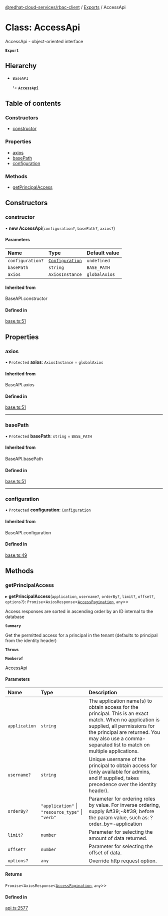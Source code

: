 [@redhat-cloud-services/rbac-client](../README.md) / [Exports](../modules.md) / AccessApi

# Class: AccessApi

AccessApi - object-oriented interface

**`Export`**

## Hierarchy

- `BaseAPI`

  ↳ **`AccessApi`**

## Table of contents

### Constructors

- [constructor](AccessApi.md#constructor)

### Properties

- [axios](AccessApi.md#axios)
- [basePath](AccessApi.md#basepath)
- [configuration](AccessApi.md#configuration)

### Methods

- [getPrincipalAccess](AccessApi.md#getprincipalaccess)

## Constructors

### constructor

• **new AccessApi**(`configuration?`, `basePath?`, `axios?`)

#### Parameters

| Name | Type | Default value |
| :------ | :------ | :------ |
| `configuration?` | [`Configuration`](Configuration.md) | `undefined` |
| `basePath` | `string` | `BASE_PATH` |
| `axios` | `AxiosInstance` | `globalAxios` |

#### Inherited from

BaseAPI.constructor

#### Defined in

[base.ts:51](https://github.com/RedHatInsights/javascript-clients/blob/master/packages/rbac/base.ts#L51)

## Properties

### axios

• `Protected` **axios**: `AxiosInstance` = `globalAxios`

#### Inherited from

BaseAPI.axios

#### Defined in

[base.ts:51](https://github.com/RedHatInsights/javascript-clients/blob/master/packages/rbac/base.ts#L51)

___

### basePath

• `Protected` **basePath**: `string` = `BASE_PATH`

#### Inherited from

BaseAPI.basePath

#### Defined in

[base.ts:51](https://github.com/RedHatInsights/javascript-clients/blob/master/packages/rbac/base.ts#L51)

___

### configuration

• `Protected` **configuration**: [`Configuration`](Configuration.md)

#### Inherited from

BaseAPI.configuration

#### Defined in

[base.ts:49](https://github.com/RedHatInsights/javascript-clients/blob/master/packages/rbac/base.ts#L49)

## Methods

### getPrincipalAccess

▸ **getPrincipalAccess**(`application`, `username?`, `orderBy?`, `limit?`, `offset?`, `options?`): `Promise`<`AxiosResponse`<[`AccessPagination`](../interfaces/AccessPagination.md), `any`\>\>

Access responses are sorted in ascending order by an ID internal to the database

**`Summary`**

Get the permitted access for a principal in the tenant (defaults to principal from the identity header)

**`Throws`**

**`Memberof`**

AccessApi

#### Parameters

| Name | Type | Description |
| :------ | :------ | :------ |
| `application` | `string` | The application name(s) to obtain access for the principal. This is an exact match. When no application is supplied, all permissions for the principal are returned. You may also use a comma-separated list to match on multiple applications. |
| `username?` | `string` | Unique username of the principal to obtain access for (only available for admins, and if supplied, takes precedence over the identity header). |
| `orderBy?` | ``"application"`` \| ``"resource_type"`` \| ``"verb"`` | Parameter for ordering roles by value. For inverse ordering, supply \&#39;-\&#39; before the param value, such as: ?order_by&#x3D;-application |
| `limit?` | `number` | Parameter for selecting the amount of data returned. |
| `offset?` | `number` | Parameter for selecting the offset of data. |
| `options?` | `any` | Override http request option. |

#### Returns

`Promise`<`AxiosResponse`<[`AccessPagination`](../interfaces/AccessPagination.md), `any`\>\>

#### Defined in

[api.ts:2577](https://github.com/RedHatInsights/javascript-clients/blob/master/packages/rbac/api.ts#L2577)
